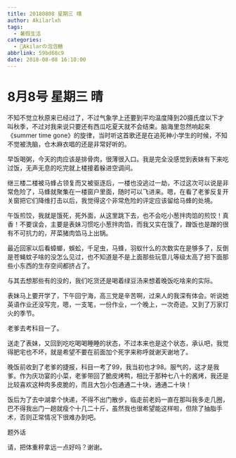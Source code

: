 ```yaml
---
title: 20180808 星期三 晴
author: Akilarlxh
tags:
  - 暑假生活
categories:
  - 🍬Akilarの泡泡糖
abbrlink: 59bd68c9
date: 2018-08-08 16:10:00
---
```

# 8月8号 星期三 晴

不知不觉立秋原来已经过了，不过气象学上还要到平均温度降到20摄氏度以下才叫秋季，不过对我来说只要还有西瓜吃夏天就不会结束。脑海里忽然响起来《summer time gone》的旋律，当时听这首歌还是在追死神小学生的时候，不知不觉被洗脑，仓木麻衣唱的还是非常好听的。

早饭喝粥，今天的肉应该是排骨肉，很薄很入口。我是完全没感觉到表妹有下来吃过饭，无声无息的吃完就上楼接着躲进空调间。

继三楼二楼被马蜂占领复而又被驱逐后，一楼也没逃过一劫，不过这次可以说是非常危险了，马蜂就聚集在一楼窗户里面，随时可以飞进来。嗯，在看了老爹反复开关窗把它们降维打击以后，我觉得这个非常危险的评定应该留给马蜂的处境。

午饭煎饺，我就是饿死，死外面，从这里跳下去，也不会吃小葱拌肉馅的煎饺！真香！不要误会，主要是表妹习惯吃小葱拌肉馅，而我又实在饿了，蹭饭也是蹭的很有不可抗力的，芹菜猪肉馅马上出锅。

最近回家以后看蟑螂，蜈蚣，千足虫，马蜂，羽蚁什么的次数实在是够多了，反倒是苍蝇蚊子啥的没怎么见过，也不知道是不是上面那些玩意儿等级太高了把下面那些小东西的生存空间都挤占了。

与其去想那些有的没的，我们吃货还是喝着绿豆汤来想着晚饭吃啥来的实际。

表妹马上要开学了，下午回宁海，高三党是辛苦啊，过来人的我深有体会。听说她英语作业还没写完，嗯，一支笔，一份作业，一个晚上，一次奇迹。又到了万家灯火的季节。

老爹去考科目一了。

送走了表妹，又回到吃吃喝喝睡睡的状态，不过本来也是这个状态，承认吧，我觉得肥宅也不坏，就是希望不要在前面加个死字来称呼就谢天谢地了。

晚饭前收到了老爹的捷报，科目一考了99，我当初也才98。服气的，这才是我爹。作为庆功宴的小菜，老爹带回了脆皮烤鸭，相比于那种七八十的酱烤，我还是比较喜欢这种肉多皮脆的，而且大包小包通通二十块，通通二十块！

饭后为了去中湖拿个快递，不得不出门散步，临走前老妈一直在那叫我多走几圈，巴不得我出门一趟就瘦个十几二十斤，虽然我也很希望能这样啦，但除了抽脂手术，否则正常情况下很难办到吧。

题外话

请，把体重秤拿远一点好吗？谢谢。






